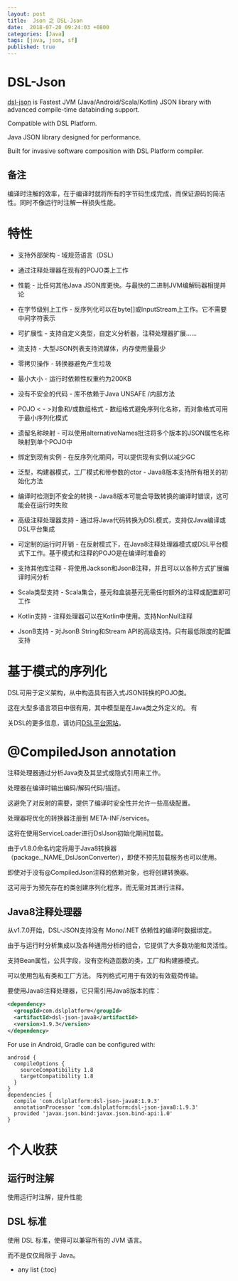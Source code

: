 ```yaml
---
layout: post
title:  Json 之 DSL-Json
date:  2018-07-20 09:24:03 +0800
categories: [Java]
tags: [java, json, sf]
published: true
---
```


# DSL-Json
 
[dsl-json](https://github.com/ngs-doo/dsl-json) is Fastest JVM (Java/Android/Scala/Kotlin) JSON library with advanced compile-time databinding support. 

Compatible with DSL Platform.

Java JSON library designed for performance. 

Built for invasive software composition with DSL Platform compiler.

## 备注

编译时注解的效率，在于编译时就将所有的字节码生成完成，而保证源码的简洁性。同时不像运行时注解一样损失性能。

# 特性

- 支持外部架构 - 域规范语言（DSL）

- 通过注释处理器在现有的POJO类上工作

- 性能 - 比任何其他Java JSON库更快。与最快的二进制JVM编解码器相提并论

- 在字节级别上工作 - 反序列化可以在byte[]或InputStream上工作。它不需要中间字符表示

- 可扩展性 - 支持自定义类型，自定义分析器，注释处理器扩展......

- 流支持 - 大型JSON列表支持流媒体，内存使用量最少

- 零拷贝操作 - 转换器避免产生垃圾

- 最小大小 - 运行时依赖性权重约为200KB

- 没有不安全的代码 - 库不依赖于Java UNSAFE /内部方法

- POJO < - >对象和/或数组格式 - 数组格式避免序列化名称，而对象格式可用于最小序列化模式

- 遗留名称映射 - 可以使用alternativeNames批注将多个版本的JSON属性名称映射到单个POJO中

- 绑定到现有实例 - 在反序列化期间，可以提供现有实例以减少GC

- 泛型，构建器模式，工厂模式和带参数的ctor  -  Java8版本支持所有相关的初始化方法

- 编译时检测到不安全的转换 -  Java8版本可能会导致转换的编译时错误，这可能会在运行时失败

- 高级注释处理器支持 - 通过将Java代码转换为DSL模式，支持仅Java编译或DSL平台集成

- 可定制的运行时开销 - 在反射模式下，在Java8注释处理器模式或DSL平台模式下工作。基于模式和注释的POJO是在编译时准备的

- 支持其他库注释 - 将使用Jackson和JsonB注释，并且可以以各种方式扩展编译时间分析

- Scala类型支持 -  Scala集合，基元和盒装基元无需任何额外的注释或配置即可工作

- Kotlin支持 - 注释处理器可以在Kotlin中使用。支持NonNull注释

- JsonB支持 - 对JsonB String和Stream API的高级支持。只有最低限度的配置支持

# 基于模式的序列化

DSL可用于定义架构，从中构造具有嵌入式JSON转换的POJO类。 

这在大型多语言项目中很有用，其中模型是在Java类之外定义的。 有

关DSL的更多信息，请访问[DSL平台网站](https://dsl-platform.com/)。

# @CompiledJson annotation

注释处理器通过分析Java类及其显式或隐式引用来工作。

处理器在编译时输出编码/解码代码/描述。

这避免了对反射的需要，提供了编译时安全性并允许一些高级配置。

处理器将优化的转换器注册到 META-INF/services。

这将在使用ServiceLoader进行DslJson初始化期间加载。

由于v1.8.0命名约定将用于Java8转换器（package._NAME_DslJsonConverter），即使不预先加载服务也可以使用。

即使对于没有@CompiledJson注释的依赖对象，也将创建转换器。

这可用于为预先存在的类创建序列化程序，而无需对其进行注释。

## Java8注释处理器

从v1.7.0开始，DSL-JSON支持没有 Mono/.NET 依赖性的编译时数据绑定。 

由于与运行时分析集成以及各种通用分析的组合，它提供了大多数功能和灵活性。 

支持Bean属性，公共字段，没有空构造函数的类，工厂和构建器模式。 

可以使用包私有类和工厂方法。 阵列格式可用于有效的有效载荷传输。

要使用Java8注释处理器，它只需引用Java8版本的库：

```xml
<dependency>
  <groupId>com.dslplatform</groupId>
  <artifactId>dsl-json-java8</artifactId>
  <version>1.9.3</version>
</dependency>
```

For use in Android, Gradle can be configured with:

```
android {
  compileOptions {
    sourceCompatibility 1.8
    targetCompatibility 1.8
  }
}
dependencies {
  compile 'com.dslplatform:dsl-json-java8:1.9.3'
  annotationProcessor 'com.dslplatform:dsl-json-java8:1.9.3'
  provided 'javax.json.bind:javax.json.bind-api:1.0'
}
```


# 个人收获

## 运行时注解

使用运行时注解，提升性能

## DSL 标准

使用 DSL 标准，使得可以兼容所有的 JVM 语言。

而不是仅仅局限于 Java。

* any list
{:toc}